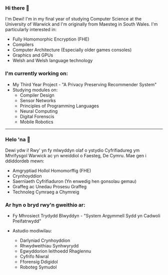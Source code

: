 ### Hi there 👋
I'm Dewi! I'm in my final year of studying Computer Science at the University of Warwick and I'm originally from Maesteg in South Wales. I'm particularly interested in:
* Fully Homomorphic Encryption (FHE)
* Compilers
* Computer Architecture (Especially older games consoles)
* Graphics and GPUs
* Welsh and Welsh language technology

### I'm currently working on:
* My Third Year Project - "A Privacy Preserving Recommender System"
* Studying modules on:
    * Compiler Design
    * Sensor Networks
    * Principles of Programming Languages
    * Neural Computing
    * Digital Forenscis
    * Mobile Robotics

---
### Helo 'na 👋
Dewi ydw i! Rwy' yn fy mlwyddyn olaf o ystydio Cyfrifiadureg ym Mhrifysgol Warwick ac yn wreiddiol o Faesteg, De Cymru. Mae gen i ddiddordeb mewn:
 * Amgryptiad Hollol Homomorffig (FHE)
 * Crynhoyddion
 * Saernïaeth Cyfrifiaduron (Yn enwedig hen gonsolau gemau)
 * Graffeg ac Unedau Prosesu Graffeg
 * Technoleg Cymraeg a Chymreig

### Ar hyn o bryd rwy'n gweithio ar: 
* Fy Mhrosiect Trydydd Blwyddyn - "System Argymmell Sydd yn Cadwoli Preifatrwydd"

* Astudio modiwilau:
    * Darlyniad Crynhoyddion
    * Rhwydweithiau Synhwyrydd 
    * Egwyddorion Ieithoedd Rhaglennu
    * Cyfrifo Niwral
    * Fforensig Ddigidol
    * Roboteg Symudol



<!--
**dewigjones/dewigjones** is a ✨ _special_ ✨ repository because its `README.md` (this file) appears on your GitHub profile.

Here are some ideas to get you started:

- 🔭 I’m currently working on ...
- 🌱 I’m currently learning ...
- 👯 I’m looking to collaborate on ...
- 🤔 I’m looking for help with ...
- 💬 Ask me about ...
- 📫 How to reach me: ...
- 😄 Pronouns: ...
- ⚡ Fun fact: ...
-->
